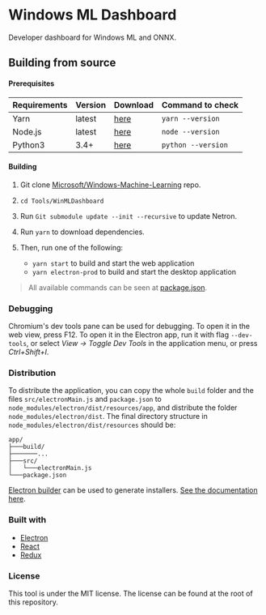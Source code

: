# Windows ML Dashboard

Developer dashboard for Windows ML and ONNX.

## Building from source

#### Prerequisites

|Requirements|Version|Download|Command to check|
|------------|-------|--------|----------------|
|Yarn        |latest |[here](https://yarnpkg.com/en/docs/install)|`yarn --version`|
|Node.js     |latest |[here](https://nodejs.org/en/)|`node --version`|
|Python3     |3.4+   |[here](https://www.python.org/)|`python --version`|

#### Building

1. Git clone [Microsoft/Windows-Machine-Learning](https://github.com/Microsoft/Windows-Machine-Learning) repo.

2. `cd Tools/WinMLDashboard`
3. Run `Git submodule update --init --recursive` to update Netron.
4. Run `yarn` to download dependencies. 
5. Then, run one of the following:

    * `yarn start` to build and start the web application
    * `yarn electron-prod` to build and start the desktop application

> All available commands can be seen at [package.json](package.json).

### Debugging

Chromium's dev tools pane can be used for debugging. To open it in the web view, press F12. To open it in the Electron app, run it with flag `--dev-tools`, or select *View -> Toggle Dev Tools* in the application menu, or press *Ctrl+Shift+I*.

### Distribution

To distribute the application, you can copy the whole `build` folder and the files `src/electronMain.js` and `package.json` to `node_modules/electron/dist/resources/app`, and distribute the folder `node_modules/electron/dist`. The final directory structure in `node_modules/electron/dist/resources` should be:

```
app/
├───build/
├───────...
├───src/
│   └───electronMain.js
└───package.json
```

[Electron builder](https://github.com/electron-userland/electron-builder) can be used to generate installers. [See the documentation here](https://www.electron.build/).

### Built with

* [Electron](https://electronjs.org/)
* [React](https://reactjs.org/)
* [Redux](https://redux.js.org/)

### License

This tool is under the MIT license. The license can be found at the root of this repository.

